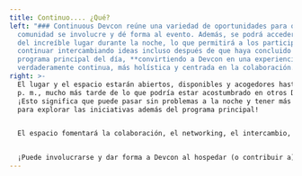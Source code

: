 ```yaml
---
title: Continuo.... ¿Qué?
left: "### Continuous Devcon reúne una variedad de oportunidades para que la
  comunidad se involucre y dé forma al evento. Además, se podrá acceder a partes
  del increíble lugar durante la noche, lo que permitirá a los participantes
  continuar intercambiando ideas incluso después de que haya concluido el
  programa principal del día, **convirtiendo a Devcon en una experiencia
  verdaderamente continua, más holística y centrada en la colaboración.**"
right: >-
  El lugar y el espacio estarán abiertos, disponibles y acogedores hasta las 11
  p. m., mucho más tarde de lo que podría estar acostumbrado en otros Devcons.
  ¡Esto significa que puede pasar sin problemas a la noche y tener más tiempo
  para explorar las iniciativas además del programa principal!


  El espacio fomentará la colaboración, el networking, el intercambio, la creatividad, la creación, la experimentación y la relajación a través de varios espacios dedicados especialmente a ello.


  ¡Puede involucrarse y dar forma a Devcon al hospedar (o contribuir a) un Community Hub! Obtenga más información sobre el concepto de Community Hubs y cómo solicitar uno a continuación.
---
```

